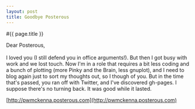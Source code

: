 ```yaml
---
layout: post
title: Goodbye Posterous
---
```


#{{ page.title }}

Dear Posterous,  
<br>
I loved you (I still defend you in office arguments!). But then I got busy with work and we lost touch. Now I'm in a role that requires a bit less coding and a bunch of plotting (more Pinky and the Brain, less gnuplot), and I need to blog again just to sort my thoughts out, so I though of you. But in the time that's passed, you ran off with Twitter, and I've discovered gh-pages. I suppose there's no turning back. It was good while it lasted.  

[http://pwmckenna.posterous.com](http://pwmckenna.posterous.com)